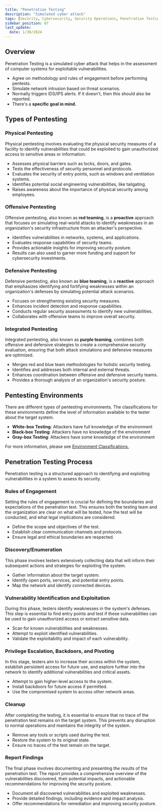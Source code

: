 ```yaml
---
title: "Penetration Testing"
description: "Simulated cyber attack"
tags: [Security, Cybersecurity, Security Operations, Penetration Testing, Security Assessment, Security Testing]
sidebar_position: 67
last_update:
  date: 1/30/2024
---
```



## Overview

Penetration Testing is a simulated cyber attack that helps in the assessment of computer systems for exploitable vulnerabilities.

- Agree on methodology and rules of engagement before performing pentests.
- Simulate network intrusion based on threat scenarios.
- Normally triggers IDS/IPS alerts. If it doesn't, then this should also be reported.
- There's a **specific goal in mind.**

## Types of Pentesting

### Physical Pentesting

Physical pentesting involves evaluating the physical security measures of a facility to identify vulnerabilities that could be exploited to gain unauthorized access to sensitive areas or information.

- Assesses physical barriers such as locks, doors, and gates.
- Tests the effectiveness of security personnel and protocols.
- Evaluates the security of entry points, such as windows and ventilation systems.
- Identifies potential social engineering vulnerabilities, like tailgating.
- Raises awareness about the importance of physical security among employees.

### Offensive Pentesting

Offensive pentesting, also known as **red teaming**, is a **proactive** approach that focuses on simulating real-world attacks to identify weaknesses in an organization's security infrastructure from an attacker's perspective.

- Identifies vulnerabilities in networks, systems, and applications.
- Evaluates response capabilities of security teams.
- Provides actionable insights for improving security posture.
- Results can also used to garner more funding and support for cybersecurity investments.

### Defensive Pentesting

Defensive pentesting, also known as **blue teaming**, is a **reactive** approach that emphasizes identifying and fortifying weaknesses within an organization's defenses by simulating potential attack scenarios.

- Focuses on strengthening existing security measures.
- Enhances incident detection and response capabilities.
- Conducts regular security assessments to identify new vulnerabilities.
- Collaborates with offensive teams to improve overall security.

### Integrated Pentesting

Integrated pentesting, also known as **purple teaming**, combines both offensive and defensive strategies to create a comprehensive security evaluation, ensuring that both attack simulations and defensive measures are optimized.

- Merges red and blue team methodologies for holistic security testing.
- Identifies and addresses both internal and external threats.
- Enhances coordination between offensive and defensive security teams.
- Provides a thorough analysis of an organization's security posture.


## Pentesting Environments 

There are different types of pentesting environments. The classifications for these environments define the level of information available to the tester about the target system.

- **White-box Testing**: Attackers have full knowledge of the environment
- **Black-box Testing**: Attackers have no knowledge of the environment 
- **Gray-box Testing**: Attackers have some knowledge of the environment

For more information, please see [Environment Classifications.](/docs/005-Cybersecurity/007-Assessment-and-Testing/066-Reconnaisance-in-Pentesting.md#environment-classifications)


## Penetration Testing Process 

Penetration testing is a structured approach to identifying and exploiting vulnerabilities in a system to assess its security.

### Rules of Engagement

Setting the rules of engagement is crucial for defining the boundaries and expectations of the penetration test. This ensures both the testing team and the organization are clear on what will be tested, how the test will be conducted, and what legal implications are considered.

- Define the scope and objectives of the test.
- Establish clear communication channels and protocols.
- Ensure legal and ethical boundaries are respected.

### Discovery/Enumeration

This phase involves testers extensively collecting data that will inform their subsequent actions and strategies for exploiting the system.

- Gather information about the target system.
- Identify open ports, services, and potential entry points.
- Map the network and identify connected devices.

### Vulnerability Identification and Exploitation

During this phase, testers identify weaknesses in the system's defenses. This step is essential to find entry points and test if these vulnerabilities can be used to gain unauthorized access or extract sensitive data.

- Scan for known vulnerabilities and weaknesses.
- Attempt to exploit identified vulnerabilities.
- Validate the exploitability and impact of each vulnerability.

### Privilege Escalation, Backdoors, and Pivoting

In this stage, testers aim to increase their access within the system, establish persistent access for future use, and explore further into the network to identify additional vulnerabilities and critical assets.

- Attempt to gain higher-level access to the system.
- Install backdoors for future access if permitted.
- Use the compromised system to access other network areas.

### Cleanup

After completing the testing, it is essential to ensure that no trace of the penetration test remains on the target system. This prevents any disruption to normal operations and maintains the integrity of the system.

- Remove any tools or scripts used during the test.
- Restore the system to its original state.
- Ensure no traces of the test remain on the target.

### Report Findings

The final phase involves documenting and presenting the results of the penetration test. The report provides a comprehensive overview of the vulnerabilities discovered, their potential impacts, and actionable recommendations for improving the security posture.

- Document all discovered vulnerabilities and exploited weaknesses.
- Provide detailed findings, including evidence and impact analysis.
- Offer recommendations for remediation and improving security posture.

